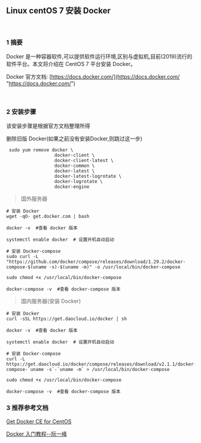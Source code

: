 ## Linux centOS 7 安装 Docker  


​    

### 1 摘要  

Docker 是一种容器软件,可以提供软件运行环境,区别与虚拟机,目前(2019)流行的软件平台。本文将介绍在 CentOS 7 平台安装 Docker。  

Docker 官方文档: [https://docs.docker.com/](https://docs.docker.com/ "https://docs.docker.com/")

​    

### 2 安装步骤        

该安装步骤是根据官方文档整理所得  

删除旧版 Docker(如果之前没有安装Docker,则跳过这一步)  

```shell
 sudo yum remove docker \
                  docker-client \
                  docker-client-latest \
                  docker-common \
                  docker-latest \
                  docker-latest-logrotate \
                  docker-logrotate \
                  docker-engine
```


> 国外服务器
  ```shell
  # 安装 Docker
  wget -qO- get.docker.com | bash

  docker -v  #查看 docker 版本

  systemctl enable docker  # 设置开机自动启动
  ```

  ```shell
  # 安装 Docker-compose
  sudo curl -L "https://github.com/docker/compose/releases/download/1.29.2/docker-compose-$(uname -s)-$(uname -m)" -o /usr/local/bin/docker-compose

  sudo chmod +x /usr/local/bin/docker-compose

  docker-compose -v  #查看 docker-compose 版本
  ```

> 国内服务器(安装 Docker)

  ```shell
  # 安装 Docker
  curl -sSL https://get.daocloud.io/docker | sh

  docker -v  #查看 docker 版本

  systemctl enable docker  # 设置开机自动启动
  ```
  
  ```shell
  # 安装 Docker-compose
  curl -L https://get.daocloud.io/docker/compose/releases/download/v2.1.1/docker-compose-`uname -s`-`uname -m` > /usr/local/bin/docker-compose

  sudo chmod +x /usr/local/bin/docker-compose

  docker-compose -v  #查看 docker-compose 版本
  ```
 
### 3 推荐参考文档  

[Get Docker CE for CentOS](https://docs.docker.com/install/linux/docker-ce/centos/ "https://docs.docker.com/install/linux/docker-ce/centos/")  

[Docker 入门教程--阮一峰](https://www.ruanyifeng.com/blog/2018/02/docker-tutorial.html "https://www.ruanyifeng.com/blog/2018/02/docker-tutorial.html")  

